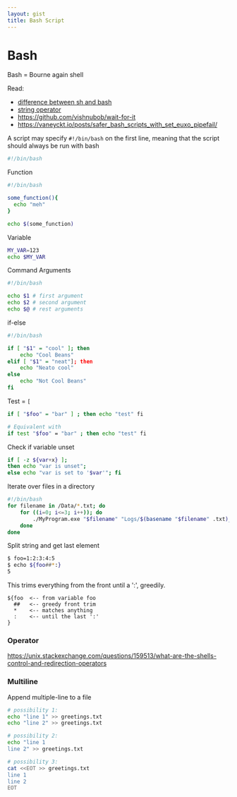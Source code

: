 ```yaml
---
layout: gist
title: Bash Script
---
```


# Bash

Bash = Bourne again shell

Read:
- [difference between sh and bash](https://stackoverflow.com/questions/5725296/difference-between-sh-and-bash)
- [string operator](https://www.linuxjournal.com/article/8919)
- <https://github.com/vishnubob/wait-for-it>
- <https://vaneyckt.io/posts/safer_bash_scripts_with_set_euxo_pipefail/>

A script may specify `#!/bin/bash` on the first line, meaning that the script should always be run with bash
```sh
#!/bin/bash
```

Function
```sh
#!/bin/bash

some_function(){
  echo "meh"
}

echo $(some_function)
```

Variable
```sh
MY_VAR=123
echo $MY_VAR
```

Command Arguments
```sh
#!/bin/bash

echo $1 # first argument
echo $2 # second argument
echo $@ # rest arguments
```

if-else
```sh
#!/bin/bash

if [ "$1" = "cool" ]; then
    echo "Cool Beans"
elif [ "$1" = "neat"]; then
    echo "Neato cool"
else
    echo "Not Cool Beans"
fi
```


Test = `[`
```sh
if [ "$foo" = "bar" ] ; then echo "test" fi

# Equivalent with
if test "$foo" = "bar" ; then echo "test" fi
```

Check if variable unset
```sh
if [ -z ${var+x} ];
then echo "var is unset";
else echo "var is set to '$var'"; fi
```

Iterate over files in a directory
```sh
#!/bin/bash
for filename in /Data/*.txt; do
    for ((i=0; i<=3; i++)); do
        ./MyProgram.exe "$filename" "Logs/$(basename "$filename" .txt)_Log$i.txt"
    done
done
```

Split string and get last element
```sh
$ foo=1:2:3:4:5
$ echo ${foo##*:}
5
```

This trims everything from the front until a ':', greedily.
```
${foo  <-- from variable foo
  ##   <-- greedy front trim
  *    <-- matches anything
  :    <-- until the last ':'
}
```

### Operator

<https://unix.stackexchange.com/questions/159513/what-are-the-shells-control-and-redirection-operators>


### Multiline

Append multiple-line to a file
```sh
# possibility 1:
echo "line 1" >> greetings.txt
echo "line 2" >> greetings.txt

# possibility 2:
echo "line 1
line 2" >> greetings.txt

# possibility 3:
cat <<EOT >> greetings.txt
line 1
line 2
EOT
```
